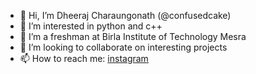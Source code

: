 - 👋 Hi, I’m Dheeraj Charaungonath (@confusedcake)
- 👀 I’m interested in python and c++
- 🌱 I’m a freshman at Birla Institute of Technology Mesra
- 💞️ I’m looking to collaborate on interesting projects 
- 📫 How to reach me: [instagram](https://www.instagram.com/dheeraj.charaungonath)

<!---
confusedcake/confusedcake is a ✨ special ✨ repository because its `README.md` (this file) appears on your GitHub profile.
You can click the Preview link to take a look at your changes.
--->
